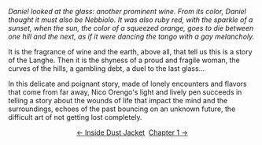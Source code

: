 *Daniel looked at the glass: another prominent wine. From its color, Daniel thought it must also be Nebbiolo. It was also ruby red, with the sparkle of a sunset, when the sun, the color of a squeezed orange, goes to die between one hill and the next, as if it were dancing the tango with a gay melancholy.*

It is the fragrance of wine and the earth, above all, that tell us this is a story of the Langhe. Then it is the shyness of a proud and fragile woman, the curves of the hills, a gambling debt, a duel to the last glass...

In this delicate and poignant story, made of lonely encounters and flavors that come from far away, Nico Orengo's light and lively pen succeeds in telling a story about the wounds of life that impact the mind and the surroundings, echoes of the past bouncing on an unknown future, the difficult art of not getting lost completely. 
  
<div style="text-align: center">
<a href="http://ofvioletsandlicorice.tumblr.com/post/126996872554/of-violets-and-licorice-inside-dust-jacket">&larr;&nbsp;Inside Dust Jacket</a>&nbsp;&nbsp;<a href="http://ofvioletsandlicorice.tumblr.com/post/126100415919/of-violets-and-licorice-01">Chapter 1&nbsp;&rarr;</a>
</div>
